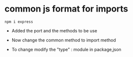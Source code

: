 # common js format for imports

```
npm i express
```

- Added the port and the methods to be use

- Now change the common method to import method

- To change modify the "type" : module in package,json
